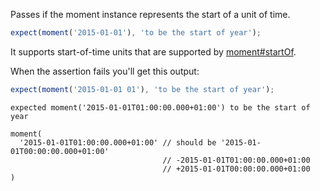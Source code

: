 Passes if the moment instance represents the start of a unit of time.

```js
expect(moment('2015-01-01'), 'to be the start of year');
```

It supports start-of-time units that are supported by [moment#startOf](http://momentjs.com/docs/#/manipulating/start-of/).

When the assertion fails you'll get this output:

```js
expect(moment('2015-01-01 01'), 'to be the start of year');
```

```output
expected moment('2015-01-01T01:00:00.000+01:00') to be the start of year

moment(
  '2015-01-01T01:00:00.000+01:00' // should be '2015-01-01T00:00:00.000+01:00'
                                  // -2015-01-01T01:00:00.000+01:00
                                  // +2015-01-01T00:00:00.000+01:00
)
```
